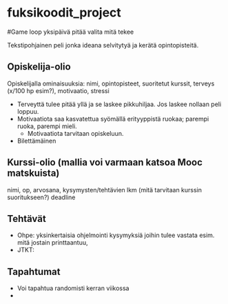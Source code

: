 # fuksikoodit_project

#Game loop
yksipäivä
pitää valita mitä tekee


Tekstipohjainen peli jonka ideana selvitytyä ja kerätä opintopisteitä.
## Opiskelija-olio
Opiskelijalla ominaisuuksia: nimi, opintopisteet, suoritetut kurssit, terveys (x/100 hp esim?), motivaatio, stressi
* Terveyttä tulee pitää yllä ja se laskee pikkuhiljaa. Jos laskee nollaan peli loppuu.
* Motivaatiota saa kasvatettua syömällä erityyppistä ruokaa; parempi ruoka, parempi mieli.
  * Motivaatiota tarvitaan opiskeluun.
* Bilettämäinen

## Kurssi-olio (mallia voi varmaan katsoa Mooc matskuista)
nimi, op, arvosana, kysymysten/tehtävien lkm (mitä tarvitaan kurssin suoritukseen?)
deadline

## Tehtävät
* Ohpe: yksinkertaisia ohjelmointi kysymyksiä joihin tulee vastata esim. mitä jostain printtaantuu,
* JTKT: 

## Tapahtumat
* Voi tapahtua randomisti kerran viikossa
* 
